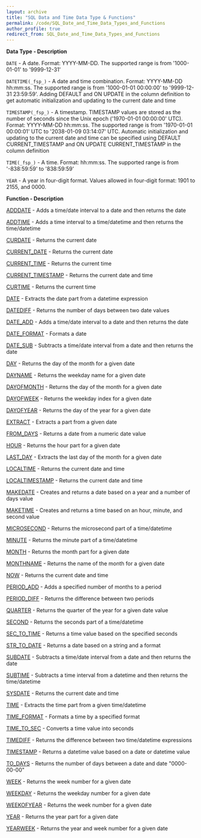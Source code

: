 ```yaml
---
layout: archive
title: "SQL Data and Time Data Type & Functions"
permalink: /code/SQL_Date_and_Time_Data_Types_and_Functions
author_profile: true
redirect_from: SQL_Date_and_Time_Data_Types_and_Functions
---
```


**Data Type - Description**

`DATE` - A date. Format: YYYY-MM-DD. The supported range is from '1000-01-01' to '9999-12-31'

`DATETIME(_fsp_)` - A date and time combination. Format: YYYY-MM-DD hh:mm:ss. The supported range is from '1000-01-01 00:00:00' to '9999-12-31 23:59:59'. Adding DEFAULT and ON UPDATE in the column definition to get automatic initialization and updating to the current date and time

`TIMESTAMP(_fsp_)` - A timestamp. TIMESTAMP values are stored as the number of seconds since the Unix epoch ('1970-01-01 00:00:00' UTC). Format: YYYY-MM-DD hh:mm:ss. The supported range is from '1970-01-01 00:00:01' UTC to '2038-01-09 03:14:07' UTC. Automatic initialization and updating to the current date and time can be specified using DEFAULT CURRENT_TIMESTAMP and ON UPDATE CURRENT_TIMESTAMP in the column definition

`TIME(_fsp_)` - A time. Format: hh:mm:ss. The supported range is from '-838:59:59' to '838:59:59'

`YEAR` - A year in four-digit format. Values allowed in four-digit format: 1901 to 2155, and 0000.  


**Function - Description**

[ADDDATE](https://www.w3schools.com/sql/func_mysql_adddate.asp) - Adds a time/date interval to a date and then returns the date

[ADDTIME](https://www.w3schools.com/sql/func_mysql_addtime.asp) - Adds a time interval to a time/datetime and then returns the time/datetime

[CURDATE](https://www.w3schools.com/sql/func_mysql_curdate.asp) - Returns the current date

[CURRENT_DATE](https://www.w3schools.com/sql/func_mysql_current_date.asp) - Returns the current date

[CURRENT_TIME](https://www.w3schools.com/sql/func_mysql_current_time.asp) - Returns the current time

[CURRENT_TIMESTAMP](https://www.w3schools.com/sql/func_mysql_current_timestamp.asp) - Returns the current date and time

[CURTIME](https://www.w3schools.com/sql/func_mysql_curtime.asp) - Returns the current time

[DATE](https://www.w3schools.com/sql/func_mysql_date.asp) - Extracts the date part from a datetime expression

[DATEDIFF](https://www.w3schools.com/sql/func_mysql_datediff.asp) - Returns the number of days between two date values

[DATE_ADD](https://www.w3schools.com/sql/func_mysql_date_add.asp) - Adds a time/date interval to a date and then returns the date

[DATE_FORMAT](https://www.w3schools.com/sql/func_mysql_date_format.asp) - Formats a date

[DATE_SUB](https://www.w3schools.com/sql/func_mysql_date_sub.asp) - Subtracts a time/date interval from a date and then returns the date

[DAY](https://www.w3schools.com/sql/func_mysql_day.asp) - Returns the day of the month for a given date

[DAYNAME](https://www.w3schools.com/sql/func_mysql_dayname.asp) - Returns the weekday name for a given date

[DAYOFMONTH](https://www.w3schools.com/sql/func_mysql_dayofmonth.asp) - Returns the day of the month for a given date

[DAYOFWEEK](https://www.w3schools.com/sql/func_mysql_dayofweek.asp) - Returns the weekday index for a given date

[DAYOFYEAR](https://www.w3schools.com/sql/func_mysql_dayofyear.asp) - Returns the day of the year for a given date

[EXTRACT](https://www.w3schools.com/sql/func_mysql_extract.asp) - Extracts a part from a given date

[FROM_DAYS](https://www.w3schools.com/sql/func_mysql_from_days.asp) - Returns a date from a numeric date value

[HOUR](https://www.w3schools.com/sql/func_mysql_hour.asp) - Returns the hour part for a given date

[LAST_DAY](https://www.w3schools.com/sql/func_mysql_last_day.asp) - Extracts the last day of the month for a given date

[LOCALTIME](https://www.w3schools.com/sql/func_mysql_localtime.asp) - Returns the current date and time

[LOCALTIMESTAMP](https://www.w3schools.com/sql/func_mysql_localtimestamp.asp) - Returns the current date and time

[MAKEDATE](https://www.w3schools.com/sql/func_mysql_makedate.asp) - Creates and returns a date based on a year and a number of days value

[MAKETIME](https://www.w3schools.com/sql/func_mysql_maketime.asp) - Creates and returns a time based on an hour, minute, and second value

[MICROSECOND](https://www.w3schools.com/sql/func_mysql_microsecond.asp) - Returns the microsecond part of a time/datetime

[MINUTE](https://www.w3schools.com/sql/func_mysql_minute.asp) - Returns the minute part of a time/datetime

[MONTH](https://www.w3schools.com/sql/func_mysql_month.asp) - Returns the month part for a given date

[MONTHNAME](https://www.w3schools.com/sql/func_mysql_monthname.asp) - Returns the name of the month for a given date

[NOW](https://www.w3schools.com/sql/func_mysql_now.asp) - Returns the current date and time

[PERIOD_ADD](https://www.w3schools.com/sql/func_mysql_period_add.asp) - Adds a specified number of months to a period

[PERIOD_DIFF](https://www.w3schools.com/sql/func_mysql_period_diff.asp) - Returns the difference between two periods

[QUARTER](https://www.w3schools.com/sql/func_mysql_quarter.asp) - Returns the quarter of the year for a given date value

[SECOND](https://www.w3schools.com/sql/func_mysql_second.asp) - Returns the seconds part of a time/datetime

[SEC_TO_TIME](https://www.w3schools.com/sql/func_mysql_sec_to_time.asp) - Returns a time value based on the specified seconds

[STR_TO_DATE](https://www.w3schools.com/sql/func_mysql_str_to_date.asp) - Returns a date based on a string and a format

[SUBDATE](https://www.w3schools.com/sql/func_mysql_subdate.asp) - Subtracts a time/date interval from a date and then returns the date

[SUBTIME](https://www.w3schools.com/sql/func_mysql_subtime.asp) - Subtracts a time interval from a datetime and then returns the time/datetime

[SYSDATE](https://www.w3schools.com/sql/func_mysql_sysdate.asp) - Returns the current date and time

[TIME](https://www.w3schools.com/sql/func_mysql_time.asp) - Extracts the time part from a given time/datetime

[TIME_FORMAT](https://www.w3schools.com/sql/func_mysql_time_format.asp) - Formats a time by a specified format

[TIME_TO_SEC](https://www.w3schools.com/sql/func_mysql_time_to_sec.asp) - Converts a time value into seconds

[TIMEDIFF](https://www.w3schools.com/sql/func_mysql_timediff.asp) - Returns the difference between two time/datetime expressions

[TIMESTAMP](https://www.w3schools.com/sql/func_mysql_timestamp.asp) - Returns a datetime value based on a date or datetime value

[TO_DAYS](https://www.w3schools.com/sql/func_mysql_to_days.asp) - Returns the number of days between a date and date "0000-00-00"

[WEEK](https://www.w3schools.com/sql/func_mysql_week.asp) - Returns the week number for a given date

[WEEKDAY](https://www.w3schools.com/sql/func_mysql_weekday.asp) - Returns the weekday number for a given date

[WEEKOFYEAR](https://www.w3schools.com/sql/func_mysql_weekofyear.asp) - Returns the week number for a given date

[YEAR](https://www.w3schools.com/sql/func_mysql_year.asp) - Returns the year part for a given date

[YEARWEEK](https://www.w3schools.com/sql/func_mysql_yearweek.asp) - Returns the year and week number for a given date